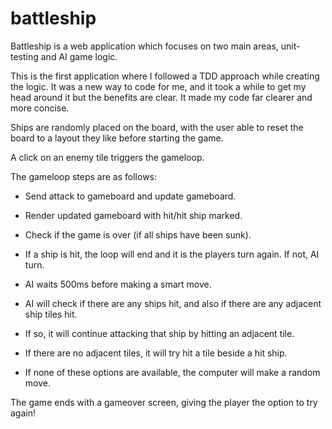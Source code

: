 # battleship

Battleship is a web application which focuses on two main areas, unit-testing and AI game logic.

This is the first application where I followed a TDD approach while creating the logic. It was a new way to code for me, and it took a while to get my head around it but the benefits are clear. It made my code far clearer and more concise.

Ships are randomly placed on the board, with the user able to reset the board to a layout they like before starting the game.

A click on an enemy tile triggers the gameloop.

The gameloop steps are as follows:

- Send attack to gameboard and update gameboard.
- Render updated gameboard with hit/hit ship marked.
- Check if the game is over (if all ships have been sunk).
- If a ship is hit, the loop will end and it is the players turn again. If not, AI turn.

- AI waits 500ms before making a smart move.
- AI will check if there are any ships hit, and also if there are any adjacent ship tiles hit.
- If so, it will continue attacking that ship by hitting an adjacent tile.
- If there are no adjacent tiles, it will try hit a tile beside a hit ship.
- If none of these options are available, the computer will make a random move.

The game ends with a gameover screen, giving the player the option to try again!
